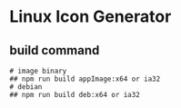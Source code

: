 # Linux Icon Generator

## build command

    # image binary
    ## npm run build appImage:x64 or ia32
    # debian
    ## npm run build deb:x64 or ia32
